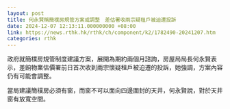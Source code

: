```yaml
---
layout: post
title: 何永賢稱簡樸房規管方案或調整　差估署收兩宗疑租戶被迫遷投訴
date: 2024-12-07 12:13:11.000000000 +08:00
link: https://news.rthk.hk/rthk/ch/component/k2/1782490-20241207.htm
categories: rthk
---
```


政府就簡樸房規管制度建議方案，展開為期約兩個月諮詢，房屋局局長何永賢表示，差餉物業估價署前日首次收到兩宗懷疑租戶被迫遷的投訴，她強調，方案內容仍有可能會調整。

當局建議簡樸房必須有窗，而窗不可以面向四邊圍封的天井，何永賢說，對於天井窗有放寬空間。
